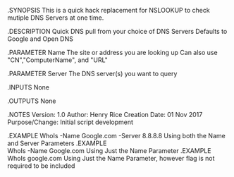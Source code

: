 .SYNOPSIS
 This is a quick hack replacement for NSLOOKUP to check mutiple DNS Servers at one time.

.DESCRIPTION 
 Quick DNS pull from your choice of DNS Servers
 Defaults to Google and Open DNS 


.PARAMETER Name
    The site or address you are looking up
    Can also use "CN","ComputerName", and "URL"

.PARAMETER Server
    The DNS server(s) you want to query 

.INPUTS
  None

.OUTPUTS
  None

.NOTES
  Version:        1.0
  Author:         Henry Rice
  Creation Date:  01 Nov 2017
  Purpose/Change: Initial script development
  
.EXAMPLE
  WhoIs -Name Google.com -Server 8.8.8.8
  Using both the Name and Server Parameters
.EXAMPLE  
  WhoIs -Name Google.com
  Using Just the Name Parameter
.EXAMPLE
  WhoIs google.com
  Using Just the Name Parameter, however flag is not required to be included
